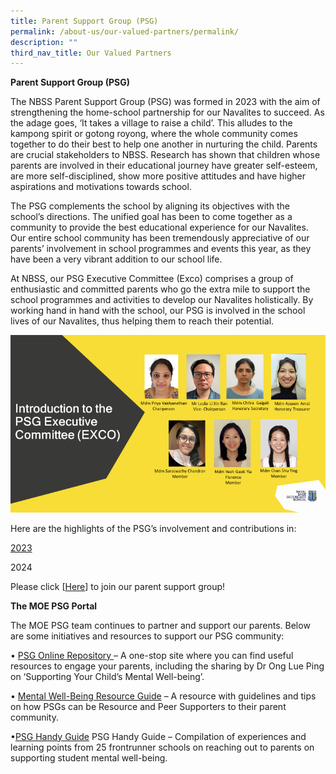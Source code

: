 ```yaml
---
title: Parent Support Group (PSG)
permalink: /about-us/our-valued-partners/permalink/
description: ""
third_nav_title: Our Valued Partners
---
```

**Parent Support Group (PSG)**

The NBSS Parent Support Group (PSG) was formed in 2023 with the aim of strengthening the home-school partnership for our Navalites to succeed. As the adage goes, ‘It takes a village to raise a child’. This alludes to the kampong spirit or gotong royong, where the whole community comes together to do their best to help one another in nurturing the child. Parents are crucial stakeholders to NBSS. Research has shown that children whose parents are involved in their educational journey have greater self-esteem, are more self-disciplined, show more positive attitudes and have higher aspirations and motivations towards school. 

The PSG complements the school by aligning its objectives with the school’s directions. The unified goal has been to come together as a community to provide the best educational experience for our Navalites. Our entire school community has been tremendously appreciative of our parents’ involvement in school programmes and events this year, as they have been a very vibrant addition to our school life. 

At NBSS, our PSG Executive Committee (Exco) comprises a group of enthusiastic and committed parents who go the extra mile to support the school programmes and activities to develop our Navalites holistically. By working hand in hand with the school, our PSG is involved in the school lives of our Navalites, thus helping them to reach their potential.

![](/images/psg001.png)


Here are the highlights of the PSG’s involvement and contributions in:

[2023](https://drive.google.com/drive/folders/1hRkivWA_V1FHsPuT1yDPVWiQI_x7nbG9?usp=sharing)

2024

Please click [[Here](https://forms.gle/unzSKSmGALp63d11A )] to join our parent support group!

**The MOE PSG Portal**

The MOE PSG team continues to partner and support our parents. Below are some initiatives and resources to support our PSG community: 

•	[PSG Online Repository ](https://go.gov.sg/psg-mental-wellbeing-website) – A one-stop site where you can find useful resources to engage your parents, including the sharing by Dr Ong Lue Ping on ‘Supporting Your Child’s Mental Well-being’.

•	[Mental Well-Being Resource Guide](https://go.gov.sg/psg-mental-wellbeing-guide) – A resource with guidelines and tips on how PSGs can be Resource and Peer Supporters to their parent community.

•[PSG Handy Guide](https://go.gov.sg/psghandyguide)	PSG Handy Guide – Compilation of experiences and learning points from 25 frontrunner schools on reaching out to parents on supporting student mental well-being.